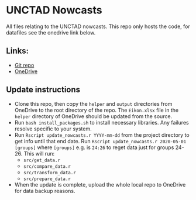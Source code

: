 # UNCTAD Nowcasts
All files relating to the UNCTAD nowcasts. This repo only hosts the code, for datafiles see the onedrive link below.

## Links:
- [Git repo](https://github.com/dhopp1-UNCTAD/nowcasts)
- [OneDrive](https://unitednations-my.sharepoint.com/personal/daniel_hopp_un_org/_layouts/15/onedrive.aspx?id=/personal/daniel_hopp_un_org/Documents/nowcasts)

## Update instructions
- Clone this repo, then copy the `helper` and `output` directories from OneDrive to the root directory of the repo. The `Eikon.xlsx` file in the `helper` directory of OneDrive should be updated from the source.
- Run `bash install_packages.sh` to install necessary libraries. Any failures resolve specific to your system. 
- Run `Rscript update_nowcasts.r YYYY-mm-dd` from the project directory to get info until that end date. Run `Rscript update_nowcasts.r 2020-05-01 [groups]` where `[groups]` e.g. is `24:26` to reget data just for groups 24-26. This will run:
	- `src/get_data.r`
	- `src/compare_data.r`
	- `src/transform_data.r`
	- `src/prepare_data.r`
- When the update is complete, upload the whole local repo to OneDrive for data backup reasons.
